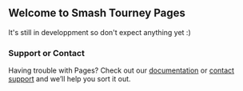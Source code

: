 ## Welcome to Smash Tourney Pages

It's still in developpment so don't expect anything yet :)

### Support or Contact

Having trouble with Pages? Check out our [documentation](https://docs.github.com/categories/github-pages-basics/) or [contact support](https://github.com/contact) and we’ll help you sort it out.
